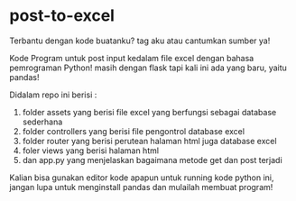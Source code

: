# post-to-excel
Terbantu dengan kode buatanku? tag aku atau cantumkan sumber ya!

Kode Program untuk post input kedalam file excel dengan bahasa pemrograman Python! masih dengan flask tapi kali ini ada yang baru, yaitu pandas!

Didalam repo ini berisi :
1. folder assets yang berisi file excel yang berfungsi sebagai database sederhana
2. folder controllers yang berisi file pengontrol database excel
3. folder router yang berisi perutean halaman html juga database excel
4. foler views yang berisi halaman html
5. dan app.py yang menjelaskan bagaimana metode get dan post terjadi

Kalian bisa gunakan editor kode apapun untuk running kode python ini, jangan lupa untuk menginstall pandas dan mulailah membuat program!
